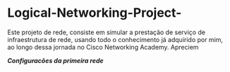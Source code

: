 # Logical-Networking-Project-
Este projeto de rede, consiste em simular a prestação de serviço de infraestrutura de rede, usando todo o conhecimento já adquirido por mim, ao longo dessa jornada no Cisco Networking Academy. Apreciem 

***Configuracões da primeira rede***
